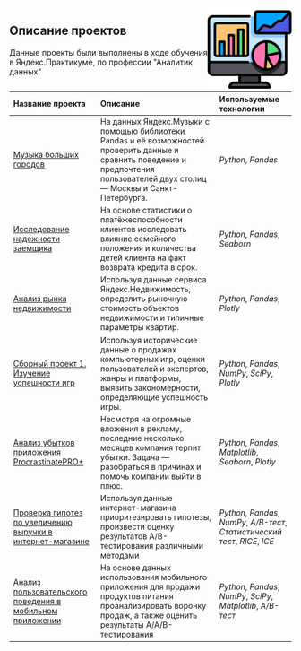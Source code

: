 <img src="analytics.png" width=150 align="right"/>

## Описание проектов

Данные проекты были выполнены в ходе обучения в Яндекс.Практикуме, по профессии "Аналитик данных"

| Название проекта | Описание | Используемые технологии | 
| :---------------------- | :---------------------- | :---------------------- |
|[Музыка больших городов](https://github.com/ValerieAgadzhanova/yandex_praktikum_projects/blob/330291baf42e004cd3889ef690e4b58fe8816d3e/Music%20of%20big%20cities/1.%20Music_of_big_cities.ipynb) | На данных Яндекс.Музыки c помощью библиотеки Pandas и её возможностей проверить данные и сравнить поведение и предпочтения пользователей двух столиц — Москвы и Санкт-Петербурга.| *Python*, *Pandas* |
|[Исследование надежности заемщика](https://github.com/ValerieAgadzhanova/yandex_praktikum_projects/blob/2b76a1877a026aef1e489ecc4f9719f310e70c2b/Reliability%20of%20borrowers/reliability_of_borrowers.ipynb) | На основе статистики о платёжеспособности клиентов исследовать влияние семейного положения и количества детей клиента на факт возврата кредита в срок.| *Python*, *Pandas*, *Seaborn* |
|[Анализ рынка недвижимости](https://github.com/ValerieAgadzhanova/yandex_praktikum_projects/blob/c72b2077be7fb0cd36035fae1fdb0b054af35015/Real%20estate%20market%20analysis/reliability_of_borrowers.ipynb) |Используя данные сервиса Яндекс.Недвижимость, определить рыночную стоимость объектов недвижимости и типичные параметры квартир.| *Python*, *Pandas*, *Plotly* |
|[Сборный проект 1. Изучение успешности игр](https://github.com/ValerieAgadzhanova/yandex_praktikum_projects/blob/4251e633c57c78b21b95174c3c8dddf644e0e0ab/Game%20success%20research/game_success_research.ipynb) | Используя исторические данные о продажах компьютерных игр, оценки пользователей и экспертов, жанры и платформы, выявить закономерности, определяющие успешность игры.| *Python*, *Pandas*, *NumPy*, *SciPy*, *Plotly* |
|[Анализ убытков приложения ProcrastinatePRO+](https://github.com/ValerieAgadzhanova/yandex_praktikum_projects/blob/3c65554d815da59ddb7844f7f8425996a0536604/%D0%90pp's%20loss%20analysis/app's_loss_analysis.ipynb) | Несмотря на огромные вложения в рекламу, последние несколько месяцев компания терпит убытки. Задача — разобраться в причинах и помочь компании выйти в плюс.| *Python*, *Pandas*, *Matplotlib*, *Seaborn*, *Plotly* |
|[Проверка гипотез по увеличению выручки в интернет-магазине](https://github.com/ValerieAgadzhanova/yandex_praktikum_projects/blob/5b35dd9d5635beb7d1844449112ba535b3b6156d/Making%20business%20decisions/making_business_decisions.ipynb) | Используя данные интернет-магазина приоритезировать гипотезы, произвести оценку результатов A/B-тестирования различными методами| *Python*, *Pandas*, *NumPy*, *A/B-тест*, *Статистический тест*, *RICE*, *ICE* |
|[Анализ пользовательского поведения в мобильном приложении](https://github.com/ValerieAgadzhanova/yandex_praktikum_projects/blob/e52e4e300a90d8c804e9644d917eb450b79b1e7c/User%20behavior%20in%20a%20mobile%20app/user_behavior_in_mobile_app.ipynb) | На основе данных использования мобильного приложения для продажи продуктов питания проанализировать воронку продаж, а также оценить результаты A/A/B-тестирования | *Python*, *Pandas*, *NumPy*, *SciPy*, *Matplotlib*, *A/B-тест* |
